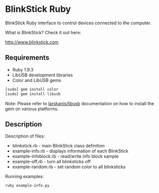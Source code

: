BlinkStick Ruby
===============

BlinkStick Ruby interface to control devices connected to the computer.

What is BlinkStick? Check it out here:

http://www.blinkstick.com

Requirements
------------

* Ruby 1.9.3
* LibUSB development libraries
* Color and LibUSB gems

```sh
[sudo] gem install color
[sudo] gem install libusb
```

Note: Please refer to [larskanis/libusb](https://github.com/larskanis/libusb) documentation on how to install the gem on various platforms.

Description
-----------

Description of files:

* blinkstick.rb - main BlinkStick class definition
* example-info.rb - displays information of each BlinkStick
* example-infoblock.rb - read/write info block sample 
* example-off.rb - turn all blinksticks off
* example-random.rb - set random color to all blinksticks

Running examples:

```sh
ruby example-info.py
```
